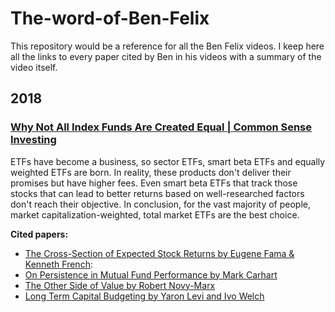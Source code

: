 # The-word-of-Ben-Felix
This repository would be a reference for all the Ben Felix videos. I keep here all the links to every paper cited by Ben in his videos with a summary of the video itself.

## 2018
### [Why Not All Index Funds Are Created Equal | Common Sense Investing](https://www.youtube.com/watch?v=8dkq4EwIawg&list=PLhXPtQVp7QBMjqYkaY9b9IlGzM-yivMQQ&index=76)
ETFs have become a business, so sector ETFs, smart beta ETFs and equally weighted ETFs are born. In reality, these products don't deliver their promises but have higher fees. Even smart beta ETFs that track those stocks that can lead to better returns based on well-researched factors don't reach their objective. In conclusion, for the vast majority of people, market capitalization-weighted, total market ETFs are the best choice.

**Cited papers:**

- [The Cross-Section of Expected Stock Returns by Eugene Fama & Kenneth French](https://onlinelibrary.wiley.com/doi/epdf/10.1111/j.1540-6261.1992.tb04398.x):
- [On Persistence in Mutual Fund Performance by Mark Carhart](https://www.youtube.com/redirect?event=video_description&redir_token=QUFFLUhqbnlxRzBOWFJtUzJnRjJFczRlUkdWa2l1bmxEZ3xBQ3Jtc0ttTW00ZWZGdWR4RjlkeDF4TGViaUhVREhfbjJCeUVZTDhoeWNXQnhJX0VBVllnRnhCaFF3bERXVHMwNEt5WWptUFpNUndrczF3OVJtbFFaVzFlOGhoeW84QXZYZ0ZMWm5NVmJMOEJodEVFOFRoQlptTQ&q=http%3A%2F%2Fonlinelibrary.wiley.com%2Fdoi%2F10.1111%2Fj.1540-6261.1997.tb03808.x%2Fepdf&v=8dkq4EwIawg)
- [The Other Side of Value by Robert Novy-Marx](https://www.youtube.com/redirect?event=video_description&redir_token=QUFFLUhqbC1vZVRZa3dDclRtRjVoX2NvTFo4UTk3NmE2UXxBQ3Jtc0tsd2VaSGxmTmEtTThOSXVPY0xvNktXZUI3Wml0ZHVwR1U1bFlmQXVISTNuX2ZjcEdIVmI5WG8weUtIaGozTkZPcjZzY1kxUjRNRC1vaTZRUnZGcjNlU09ZWGxqNDJhcXdETUJFaFBUcmhqdTZQemF0QQ&q=http%3A%2F%2Frnm.simon.rochester.edu%2Fresearch%2FOSoV.pdf&v=8dkq4EwIawg)
- [Long Term Capital Budgeting by Yaron Levi and Ivo Welch](https://www.youtube.com/redirect?event=video_description&redir_token=QUFFLUhqazFYQng3dW5SWlZvaFU5ZXNOSzAyRUtGbGxmQXxBQ3Jtc0tuODlaalNSWXRyRjJ1RUVDR2dGRnFvei1GaXlOVUsyMXVpZUlSb1lXYVNNNnI2QkxLOFd5YV9BM2pBOTRNWXNGeFJUbWtNWFo3ck9raWQtRzJoUS02SzBCQzBYRERXVXNKbHZzWkw1N2syQnRueU9SWQ&q=https%3A%2F%2Fwww.researchgate.net%2Fpublication%2F272304393_The_ABC_of_Long-Term_Capital_Budgeting&v=8dkq4EwIawg)

